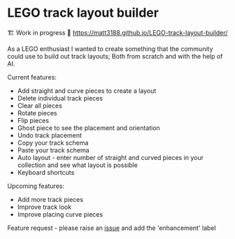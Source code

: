 # LEGO track layout builder

🏗️ Work in progress 🚧
https://matt3188.github.io/LEGO-track-layout-builder/

As a LEGO enthusiast I wanted to create something that the community could use
to build out track layouts; Both from scratch and with the help of AI.

Current features:
- Add straight and curve pieces to create a layout
- Delete individual track pieces
- Clear all pieces
- Rotate pieces
- Flip pieces
- Ghost piece to see the placement and orientation
- Undo track placement
- Copy your track schema
- Paste your track schema
- Auto layout - enter number of straight and curved pieces in your collection and see what layout is possible
- Keyboard shortcuts

Upcoming features:
- Add more track pieces
- Improve track look
- Improve placing curve pieces

Feature request - please raise an [issue](https://github.com/matt3188/LEGO-track-layout-builder/issues/new) and add the 'enhancement' label
